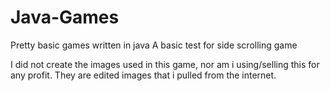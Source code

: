 # Java-Games
Pretty basic games written in java
A basic test for side scrolling game

I did not create the images used in this game, nor am i using/selling this for any profit. They are edited images that i pulled from the internet. 
